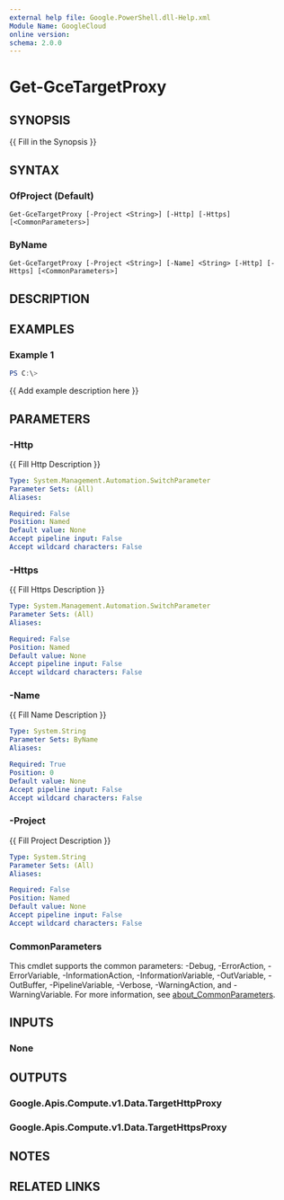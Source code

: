 ```yaml
---
external help file: Google.PowerShell.dll-Help.xml
Module Name: GoogleCloud
online version:
schema: 2.0.0
---
```


# Get-GceTargetProxy

## SYNOPSIS
{{ Fill in the Synopsis }}

## SYNTAX

### OfProject (Default)
```
Get-GceTargetProxy [-Project <String>] [-Http] [-Https] [<CommonParameters>]
```

### ByName
```
Get-GceTargetProxy [-Project <String>] [-Name] <String> [-Http] [-Https] [<CommonParameters>]
```

## DESCRIPTION


## EXAMPLES

### Example 1
```powershell
PS C:\> 
```

{{ Add example description here }}

## PARAMETERS

### -Http
{{ Fill Http Description }}

```yaml
Type: System.Management.Automation.SwitchParameter
Parameter Sets: (All)
Aliases:

Required: False
Position: Named
Default value: None
Accept pipeline input: False
Accept wildcard characters: False
```

### -Https
{{ Fill Https Description }}

```yaml
Type: System.Management.Automation.SwitchParameter
Parameter Sets: (All)
Aliases:

Required: False
Position: Named
Default value: None
Accept pipeline input: False
Accept wildcard characters: False
```

### -Name
{{ Fill Name Description }}

```yaml
Type: System.String
Parameter Sets: ByName
Aliases:

Required: True
Position: 0
Default value: None
Accept pipeline input: False
Accept wildcard characters: False
```

### -Project
{{ Fill Project Description }}

```yaml
Type: System.String
Parameter Sets: (All)
Aliases:

Required: False
Position: Named
Default value: None
Accept pipeline input: False
Accept wildcard characters: False
```

### CommonParameters
This cmdlet supports the common parameters: -Debug, -ErrorAction, -ErrorVariable, -InformationAction, -InformationVariable, -OutVariable, -OutBuffer, -PipelineVariable, -Verbose, -WarningAction, and -WarningVariable. For more information, see [about_CommonParameters](http://go.microsoft.com/fwlink/?LinkID=113216).

## INPUTS

### None

## OUTPUTS

### Google.Apis.Compute.v1.Data.TargetHttpProxy

### Google.Apis.Compute.v1.Data.TargetHttpsProxy

## NOTES

## RELATED LINKS
